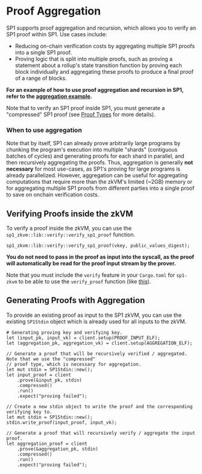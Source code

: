 # Proof Aggregation

SP1 supports proof aggregation and recursion, which allows you to verify an SP1 proof within SP1. Use cases include:

- Reducing on-chain verification costs by aggregating multiple SP1 proofs into a single SP1 proof.
- Proving logic that is split into multiple proofs, such as proving a statement about a rollup's state transition function by proving each block individually and aggregating these proofs to produce a final proof of a range of blocks.

**For an example of how to use proof aggregation and recursion in SP1, refer to the [aggregation example](https://github.com/succinctlabs/sp1/blob/main/examples/aggregation/script/src/main.rs).**

Note that to verify an SP1 proof inside SP1, you must generate a "compressed" SP1 proof (see [Proof Types](../generating-proofs/proof-types.md) for more details).

### When to use aggregation

Note that by itself, SP1 can already prove arbitrarily large programs by chunking the program's execution into multiple "shards" (contiguous batches of cycles) and generating proofs for each shard in parallel, and then recursively aggregating the proofs. Thus, aggregation is generally **not necessary** for most use-cases, as SP1's proving for large programs is already parallelized. However, aggregation can be useful for aggregating computations that require more than the zkVM's limited (~2GB) memory or for aggregating multiple SP1 proofs from different parties into a single proof to save on onchain verification costs.

## Verifying Proofs inside the zkVM

To verify a proof inside the zkVM, you can use the `sp1_zkvm::lib::verify::verify_sp1_proof` function.

```rust,noplayground
sp1_zkvm::lib::verify::verify_sp1_proof(vkey, public_values_digest);
```

**You do not need to pass in the proof as input into the syscall, as the proof will automatically be read for the proof input stream by the prover.**

Note that you must include the `verify` feature in your `Cargo.toml` for `sp1-zkvm` to be able to use the `verify_proof` function (like [this](https://github.com/succinctlabs/sp1/blob/main/examples/aggregation/program/Cargo.toml#L11)).

## Generating Proofs with Aggregation

To provide an existing proof as input to the SP1 zkVM, you can use the existing `SP1Stdin` object
which is already used for all inputs to the zkVM.

```rust,noplayground
# Generating proving key and verifying key.
let (input_pk, input_vk) = client.setup(PROOF_INPUT_ELF);
let (aggregation_pk, aggregation_vk) = client.setup(AGGREGATION_ELF);

// Generate a proof that will be recursively verified / aggregated. Note that we use the "compressed"
// proof type, which is necessary for aggregation.
let mut stdin = SP1Stdin::new();
let input_proof = client
    .prove(&input_pk, stdin)
    .compressed()
    .run()
    .expect("proving failed");

// Create a new stdin object to write the proof and the corresponding verifying key to.
let mut stdin = SP1Stdin::new();
stdin.write_proof(input_proof, input_vk);

// Generate a proof that will recursively verify / aggregate the input proof.
let aggregation_proof = client
    .prove(&aggregation_pk, stdin)
    .compressed()
    .run()
    .expect("proving failed");

```
